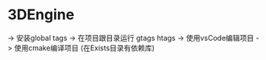 # 3DEngine

->  安装global tags
->  在项目跟目录运行 gtags htags
->  使用vsCode编辑项目
->  使用cmake编译项目 (在Exists目录有依赖库)
